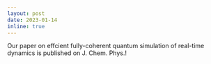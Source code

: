 ```yaml
---
layout: post
date: 2023-01-14
inline: true
---
```


Our paper on effcient fully-coherent quantum simulation of real-time dynamics is published on J. Chem. Phys.!
